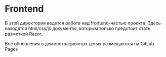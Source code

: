 # Frontend

В этой директории ведется работа над frontend-частью проекта. Здесь находятся html/css/js документы, которым только
предстоит стать разметкой Razor.

Все обновления в демонстрационных целях размещаются на GitLab Pages